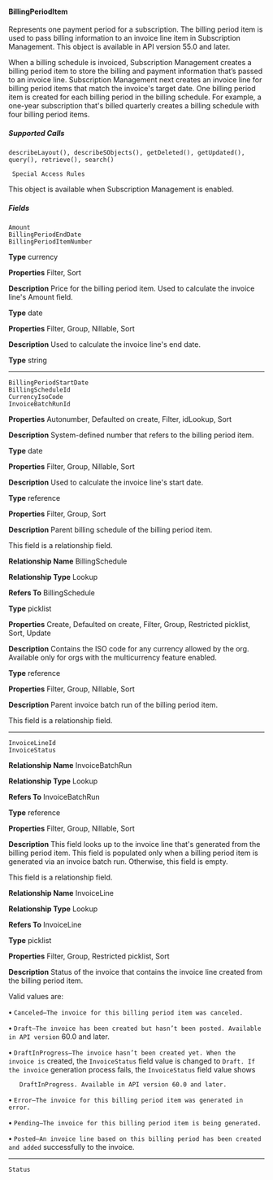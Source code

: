 #### BillingPeriodItem

Represents one payment period for a subscription. The billing period item is used to pass billing information to an invoice line item in
Subscription Management. This object is available in API version 55.0 and later.

When a billing schedule is invoiced, Subscription Management creates a billing period item to store the billing and payment information
that’s passed to an invoice line. Subscription Management next creates an invoice line for billing period items that match the invoice's
target date. One billing period item is created for each billing period in the billing schedule. For example, a one-year subscription that's
billed quarterly creates a billing schedule with four billing period items.

##### Supported Calls
```
describeLayout(), describeSObjects(), getDeleted(), getUpdated(), query(), retrieve(), search()

 Special Access Rules

```
This object is available when Subscription Management is enabled.

##### Fields

```
Amount
BillingPeriodEndDate
BillingPeriodItemNumber

```

**Type**
currency

**Properties**
Filter, Sort

**Description**
Price for the billing period item. Used to calculate the invoice line's Amount field.

**Type**
date

**Properties**
Filter, Group, Nillable, Sort

**Description**
Used to calculate the invoice line's end date.

**Type**
string


-----

```
BillingPeriodStartDate
BillingScheduleId
CurrencyIsoCode
InvoiceBatchRunId

```

**Properties**
Autonumber, Defaulted on create, Filter, idLookup, Sort

**Description**
System-defined number that refers to the billing period item.

**Type**
date

**Properties**
Filter, Group, Nillable, Sort

**Description**
Used to calculate the invoice line's start date.

**Type**
reference

**Properties**
Filter, Group, Sort

**Description**
Parent billing schedule of the billing period item.

This field is a relationship field.

**Relationship Name**
BillingSchedule

**Relationship Type**
Lookup

**Refers To**
BillingSchedule

**Type**
picklist

**Properties**
Create, Defaulted on create, Filter, Group, Restricted picklist, Sort, Update

**Description**
Contains the ISO code for any currency allowed by the org. Available only for orgs with the
multicurrency feature enabled.

**Type**
reference

**Properties**
Filter, Group, Nillable, Sort

**Description**
Parent invoice batch run of the billing period item.

This field is a relationship field.


-----

```
InvoiceLineId
InvoiceStatus

```

**Relationship Name**
InvoiceBatchRun

**Relationship Type**
Lookup

**Refers To**
InvoiceBatchRun

**Type**
reference

**Properties**
Filter, Group, Nillable, Sort

**Description**
This field looks up to the invoice line that's generated from the billing period item. This field
is populated only when a billing period item is generated via an invoice batch run. Otherwise,
this field is empty.

This field is a relationship field.

**Relationship Name**
InvoiceLine

**Relationship Type**
Lookup

**Refers To**
InvoiceLine

**Type**
picklist

**Properties**
Filter, Group, Restricted picklist, Sort

**Description**
Status of the invoice that contains the invoice line created from the billing period item.

Valid values are:

**•** `Canceled—The invoice for this billing period item was canceled.`

**•** `Draft—The invoice has been created but hasn’t been posted. Available in API version`
60.0 and later.

**•** `DraftInProgress—The invoice hasn’t been created yet. When the invoice is`
created, the `InvoiceStatus` field value is changed to `Draft. If the invoice`
generation process fails, the `InvoiceStatus` field value shows
```
   DraftInProgress. Available in API version 60.0 and later.

```
**•** `Error—The invoice for this billing period item was generated in error.`

**•** `Pending—The invoice for this billing period item is being generated.`

**•** `Posted—An invoice line based on this billing period has been created and added`
successfully to the invoice.


-----

```
Status
